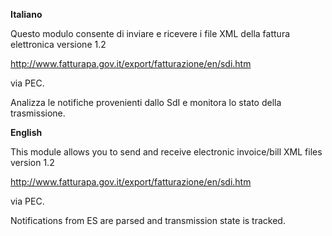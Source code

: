 **Italiano**

Questo modulo consente di inviare e ricevere i file XML della fattura elettronica
versione 1.2

<http://www.fatturapa.gov.it/export/fatturazione/en/sdi.htm>

via PEC.

Analizza le notifiche provenienti dallo SdI e monitora lo stato della trasmissione.

**English**

This module allows you to send and receive electronic invoice/bill XML files version 1.2

<http://www.fatturapa.gov.it/export/fatturazione/en/sdi.htm>

via PEC.

Notifications from ES are parsed and transmission state is tracked.
